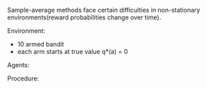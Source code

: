 Sample-average methods face certain difficulties in non-stationary environments(reward probabilities change over time).

Environment:
- 10 armed bandit
- each arm starts at true value q*(a) = 0

Agents:


Procedure:


